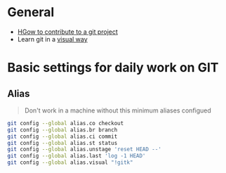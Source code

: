 # General 

* [HGow to contribute to a git project](https://git-scm.com/book/en/v2/Distributed-Git-Contributing-to-a-Project)
* Learn git in a [visual way](https://learngitbranching.js.org/)

# Basic settings for daily work on GIT 

## Alias 
> Don't work in a machine without this minimum aliases configued

```bash
git config --global alias.co checkout
git config --global alias.br branch
git config --global alias.ci commit
git config --global alias.st status
git config --global alias.unstage 'reset HEAD --'
git config --global alias.last 'log -1 HEAD'
git config --global alias.visual "!gitk"
```



